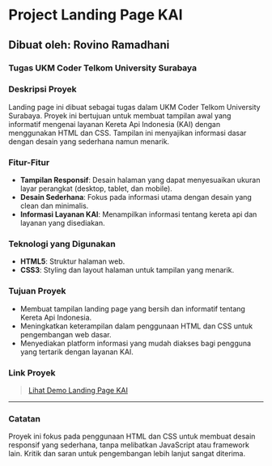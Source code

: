# Project Landing Page KAI
## Dibuat oleh: Rovino Ramadhani
### Tugas UKM Coder Telkom University Surabaya

### Deskripsi Proyek
Landing page ini dibuat sebagai tugas dalam UKM Coder Telkom University Surabaya. Proyek ini bertujuan untuk membuat tampilan awal yang informatif mengenai layanan Kereta Api Indonesia (KAI) dengan menggunakan HTML dan CSS. Tampilan ini menyajikan informasi dasar dengan desain yang sederhana namun menarik.

### Fitur-Fitur
- **Tampilan Responsif**: Desain halaman yang dapat menyesuaikan ukuran layar perangkat (desktop, tablet, dan mobile).
- **Desain Sederhana**: Fokus pada informasi utama dengan desain yang clean dan minimalis.
- **Informasi Layanan KAI**: Menampilkan informasi tentang kereta api dan layanan yang disediakan.

### Teknologi yang Digunakan
- **HTML5**: Struktur halaman web.
- **CSS3**: Styling dan layout halaman untuk tampilan yang menarik.

### Tujuan Proyek
- Membuat tampilan landing page yang bersih dan informatif tentang Kereta Api Indonesia.
- Meningkatkan keterampilan dalam penggunaan HTML dan CSS untuk pengembangan web dasar.
- Menyediakan platform informasi yang mudah diakses bagi pengguna yang tertarik dengan layanan KAI.

### Link Proyek
> [Lihat Demo Landing Page KAI](http://kai.rovinoramadhani.com)

---

### Catatan
Proyek ini fokus pada penggunaan HTML dan CSS untuk membuat desain responsif yang sederhana, tanpa melibatkan JavaScript atau framework lain. Kritik dan saran untuk pengembangan lebih lanjut sangat diterima.
